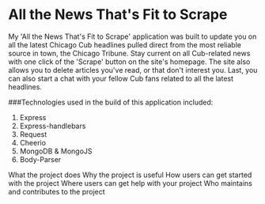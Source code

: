 # All the News That's Fit to Scrape

My 'All the News That's Fit to Scrape' application was built to update you on all the latest Chicago Cub headlines pulled direct from the most reliable source in town, the Chicago Tribune.  Stay current on all Cub-related news with one click of the 'Scrape' button on the site's homepage.  The site also allows you to delete articles you've read, or that don't interest you.  Last, you can also start a chat with your fellow Cub fans related to all the latest headlines.  

###Technologies used in the build of this application included:
1.  Express
2.  Express-handlebars
3.  Request
4.  Cheerio
5.  MongoDB & MongoJS
6.  Body-Parser



What the project does
Why the project is useful
How users can get started with the project
Where users can get help with your project
Who maintains and contributes to the project
